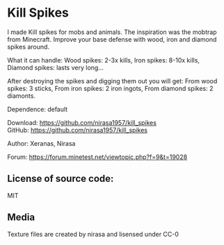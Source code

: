 # Kill Spikes
I made Kill spikes for mobs and animals. The inspiration was the mobtrap from Minecraft.
Improve your base defense with wood, iron and diamond spikes around.

What it can handle:
Wood spikes: 2-3x kills, 
Iron spikes: 8-10x kills, 
Diamond spikes: lasts very long...

After destroying the spikes and digging them out you will get:
From wood spikes: 3 sticks, 
From iron spikes: 2 iron ingots, 
From diamond spikes: 2 diamonts. 

Dependence: default

Download: https://github.com/nirasa1957/kill_spikes  
GitHub: https://github.com/nirasa1957/kill_spikes

Author:
Xeranas, Nirasa

Forum:
https://forum.minetest.net/viewtopic.php?f=9&t=19028

License of source code:
-----------------------
MIT

Media
-----------------------
Texture files are created by nirasa and lisensed under CC-0
